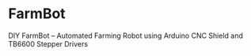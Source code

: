 # FarmBot
DIY FarmBot – Automated Farming Robot using Arduino CNC Shield and TB6600 Stepper Drivers
